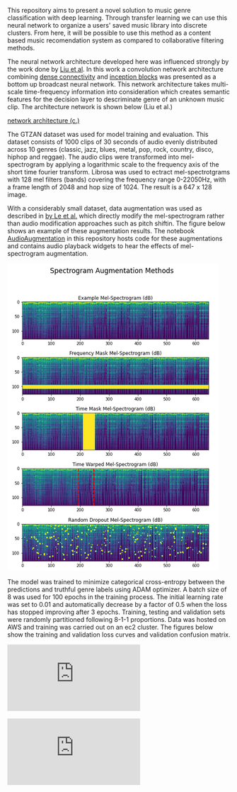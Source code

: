 This repository aims to present a novel solution to music genre classification with deep learning. Through transfer learning we can use this neural network to organize a users' saved music library into discrete clusters. From here, it will be possible to use this method as a content based music recomendation system as compared to collaborative filtering methods. 

The neural network architecture developed here was influenced strongly by the work done by [Liu et al](https://link.springer.com/article/10.1007/s11042-020-09643-6). In this work a convolution network architecture combining [dense connectivity](https://arxiv.org/abs/1608.06993) and [inception blocks](https://static.googleusercontent.com/media/research.google.com/en//pubs/archive/43022.pdf) was presented as a bottom up broadcast neural network. This network architecture takes multi-scale time-frequency information into consideration which creates semantic features for the decision layer to descriminate genre of an unknown music clip. The architecture network is shown below (Liu et al.)

[network architecture (c.)](https://github.com/MatthewMallory/auditory_deep_learning/blob/main/Figures/model.png)

The GTZAN dataset was used for model training and evaluation. This dataset consists of 1000 clips of 30 seconds of audio evenly distributed across 10 genres (classic, jazz, blues, metal, pop, rock, country, disco, hiphop and reggae). The audio clips were transformed into mel-spectrogram by applying a logarithmic scale to the frequency axis of the short time fourier transform. Librosa was used to ectract mel-spectrotgrams with 128 mel filters (bands) covering the frequency range 0-22050Hz, with a frame length of 2048 and hop size of 1024. The result is a 647 x 128 image.

With a considerably small dataset, data augmentation was used as described in [by Le et al.](https://arxiv.org/pdf/1904.08779.pdf) which directly modify the mel-spectrogram rather than audio modification approaches such as pitch shiftin. The figure below shows an example of these augmentation results. The notebook [AudioAugmentation](https://github.com/MatthewMallory/auditory_deep_learning/blob/main/Notebooks/AudioAugmentation.ipynb) in this repository hosts code for these augmentations and contains audio playback widgets to hear the effects of mel-spectrogram augmentation.

![augmentations](https://github.com/MatthewMallory/auditory_deep_learning/blob/main/Figures/augmentation.png)

The model was trained to minimize categorical cross-entropy between the predictions and truthful genre labels using ADAM optimizer. A batch size of 8 was used for 100 epochs in the training process. The initial learning rate was set to 0.01 and automatically decrease by a factor of 0.5 when the loss has stopped improving after 3 epochs. Training, testing and validation sets were randomly partitioned following 8-1-1 proportions. Data was hosted on AWS and training was carried out on an ec2 cluster. The figures below show the training and validation loss curves and validation confusion matrix. 

![validation confusion matrix](https://github.com/MatthewMallory/auditory_deep_learning/blob/main/Figures/genre_conf_mat.pdf)

![training and loss curves](https://github.com/MatthewMallory/auditory_deep_learning/blob/main/Figures/acc_loss_plots.pdf)
